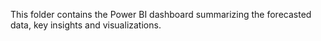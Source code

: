 This folder contains the Power BI dashboard summarizing the forecasted data, key insights and visualizations.
